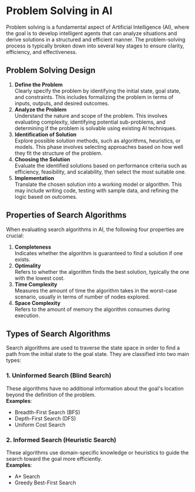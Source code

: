 # Problem Solving in AI

Problem solving is a fundamental aspect of Artificial Intelligence (AI), where the goal is to develop intelligent agents that can analyze situations and derive solutions in a structured and efficient manner. The problem-solving process is typically broken down into several key stages to ensure clarity, efficiency, and effectiveness.



## Problem Solving Design

1. **Define the Problem**  
   Clearly specify the problem by identifying the initial state, goal state, and constraints. This includes formalizing the problem in terms of inputs, outputs, and desired outcomes.
2. **Analyze the Problem**  
   Understand the nature and scope of the problem. This involves evaluating complexity, identifying potential sub-problems, and determining if the problem is solvable using existing AI techniques.
3. **Identification of Solution**  
   Explore possible solution methods, such as algorithms, heuristics, or models. This phase involves selecting approaches based on how well they fit the structure of the problem.
4. **Choosing the Solution**  
   Evaluate the identified solutions based on performance criteria such as efficiency, feasibility, and scalability, then select the most suitable one.
5. **Implementation**  
   Translate the chosen solution into a working model or algorithm. This may include writing code, testing with sample data, and refining the logic based on outcomes.



## Properties of Search Algorithms

When evaluating search algorithms in AI, the following four properties are crucial:

1. **Completeness**  
   Indicates whether the algorithm is guaranteed to find a solution if one exists.
2. **Optimality**  
   Refers to whether the algorithm finds the best solution, typically the one with the lowest cost.
3. **Time Complexity**  
   Measures the amount of time the algorithm takes in the worst-case scenario, usually in terms of number of nodes explored.
4. **Space Complexity**  
   Refers to the amount of memory the algorithm consumes during execution.



## Types of Search Algorithms

Search algorithms are used to traverse the state space in order to find a path from the initial state to the goal state. They are classified into two main types:

### 1\. Uninformed Search (Blind Search)

These algorithms have no additional information about the goal's location beyond the definition of the problem.  
**Examples**:

* Breadth-First Search (BFS)
* Depth-First Search (DFS)
* Uniform Cost Search

### 2\. Informed Search (Heuristic Search)

These algorithms use domain-specific knowledge or heuristics to guide the search toward the goal more efficiently.  
**Examples**:

* A\* Search
* Greedy Best-First Search
